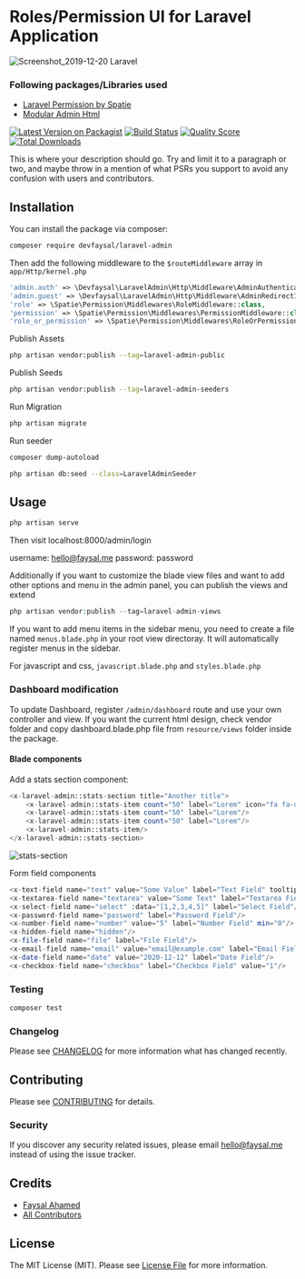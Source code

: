 # Roles/Permission UI for Laravel Application

![Screenshot_2019-12-20 Laravel](https://user-images.githubusercontent.com/16212149/73057065-c3eab700-3eba-11ea-802a-1f564d3af4ad.png)

### Following packages/Libraries used
- [Laravel Permission by Spatie](https://github.com/spatie/laravel-permission)
- [Modular Admin Html](https://github.com/modularcode/modular-admin-html)

[![Latest Version on Packagist](https://img.shields.io/packagist/v/devfaysal/laravel-admin.svg?style=flat-square)](https://packagist.org/packages/devfaysal/laravel-admin)
[![Build Status](https://img.shields.io/travis/devfaysal/laravel-admin/master.svg?style=flat-square)](https://travis-ci.org/devfaysal/laravel-admin)
[![Quality Score](https://img.shields.io/scrutinizer/g/devfaysal/laravel-admin.svg?style=flat-square)](https://scrutinizer-ci.com/g/devfaysal/laravel-admin)
[![Total Downloads](https://img.shields.io/packagist/dt/devfaysal/laravel-admin.svg?style=flat-square)](https://packagist.org/packages/devfaysal/laravel-admin)

This is where your description should go. Try and limit it to a paragraph or two, and maybe throw in a mention of what PSRs you support to avoid any confusion with users and contributors.

## Installation

You can install the package via composer:

```bash
composer require devfaysal/laravel-admin
```

Then add the following middleware to the ``` $routeMiddleware ``` array in ``` app/Http/kernel.php ```
```php
'admin.auth' => \Devfaysal\LaravelAdmin\Http\Middleware\AdminAuthenticate::class,
'admin.guest' => \Devfaysal\LaravelAdmin\Http\Middleware\AdminRedirectIfAuthenticated::class,
'role' => \Spatie\Permission\Middlewares\RoleMiddleware::class,
'permission' => \Spatie\Permission\Middlewares\PermissionMiddleware::class,
'role_or_permission' => \Spatie\Permission\Middlewares\RoleOrPermissionMiddleware::class,
```

Publish Assets
```bash
php artisan vendor:publish --tag=laravel-admin-public
```

Publish Seeds
```bash
php artisan vendor:publish --tag=laravel-admin-seeders
```

Run Migration
```bash
php artisan migrate
```
Run seeder
```bash
composer dump-autoload

php artisan db:seed --class=LaravelAdminSeeder
```

## Usage

``` php
php artisan serve
```
Then visit localhost:8000/admin/login

username: hello@faysal.me
password: password

Additionally if you want to customize the blade view files and want to add other options and menu in the admin panel, you can publish the views and extend

```php
php artisan vendor:publish --tag=laravel-admin-views
```
If you want to add menu items in the sidebar menu, you need to create a file named ```menus.blade.php``` in your root view directoray.
It will automatically register menus in the sidebar.

For javascript and css, ```javascript.blade.php``` and ```styles.blade.php```

### Dashboard modification
To update Dashboard, register ```/admin/dashboard``` route and use your own controller and view.
If you want the current html design, check vendor folder and copy dashboard.blade.php file from ```resource/views``` folder inside the package.

#### Blade components
Add a stats section component:
``` php
<x-laravel-admin::stats-section title="Another title">
    <x-laravel-admin::stats-item count="50" label="Lorem" icon="fa fa-user"/>
    <x-laravel-admin::stats-item count="50" label="Lorem"/>
    <x-laravel-admin::stats-item count="50" label="Lorem"/>
    <x-laravel-admin::stats-item/>
</x-laravel-admin::stats-section>
```
![stats-section](https://user-images.githubusercontent.com/16212149/95416732-23a7c600-0955-11eb-9de8-6393fe1596e0.png)

Form field components
``` php
<x-text-field name="text" value="Some Value" label="Text Field" tooltip="Tooltip" placeholder="lorem"/>
<x-textarea-field name="textarea" value="Some Text" label="Textarea Field"/>
<x-select-field name="select" :data="[1,2,3,4,5]" label="Select Field"/>
<x-password-field name="password" label="Password Field"/>
<x-number-field name="number" value="5" label="Number Field" min="0"/>
<x-hidden-field name="hidden"/>
<x-file-field name="file" label="File Field"/>
<x-email-field name="email" value="email@example.com" label="Email Field"/>
<x-date-field name="date" value="2020-12-12" label="Date Field"/>
<x-checkbox-field name="checkbox" label="Checkbox Field" value="1"/>
```

### Testing

``` bash
composer test
```

### Changelog

Please see [CHANGELOG](CHANGELOG.md) for more information what has changed recently.

## Contributing

Please see [CONTRIBUTING](CONTRIBUTING.md) for details.

### Security

If you discover any security related issues, please email hello@faysal.me instead of using the issue tracker.

## Credits

- [Faysal Ahamed](https://github.com/devfaysal)
- [All Contributors](../../contributors)

## License

The MIT License (MIT). Please see [License File](LICENSE.md) for more information.
